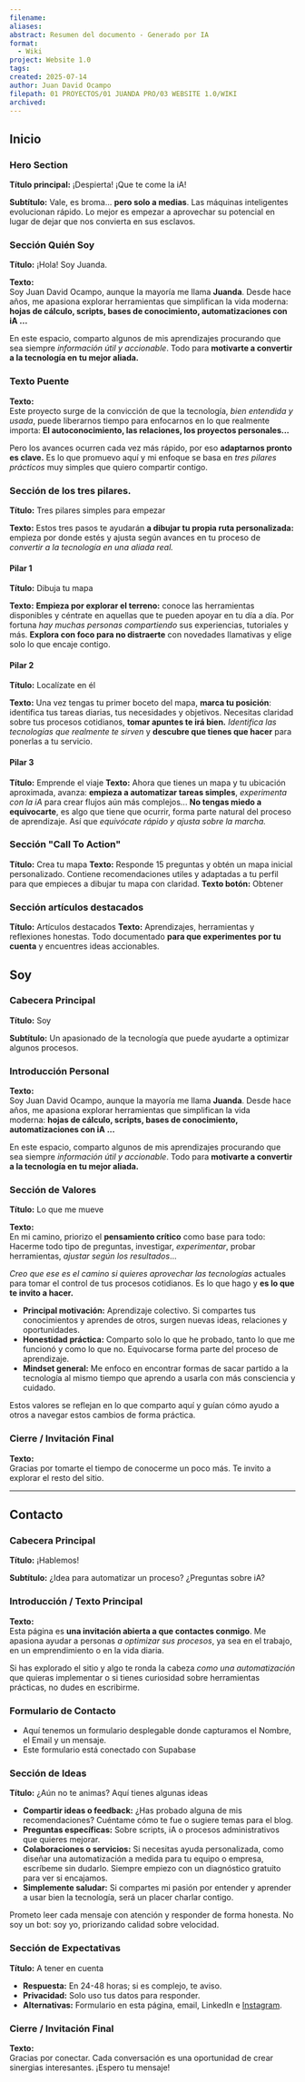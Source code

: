 ```yaml
---
filename: 
aliases: 
abstract: Resumen del documento - Generado por IA
format:
  - Wiki
project: Website 1.0
tags: 
created: 2025-07-14
author: Juan David Ocampo
filepath: 01 PROYECTOS/01 JUANDA PRO/03 WEBSITE 1.0/WIKI
archived:
---
```

## Inicio

### Hero Section

**Título principal:** ¡Despierta! ¡Que te come la iA!

**Subtítulo:** Vale, es broma... **pero solo a medias**. Las máquinas inteligentes evolucionan rápido. Lo mejor es empezar a aprovechar su potencial en lugar de dejar que nos convierta en sus esclavos.

### Sección Quién Soy

**Título:** ¡Hola! Soy Juanda.

**Texto:**  
Soy Juan David Ocampo, aunque la mayoría me llama **Juanda**. Desde hace años, me apasiona explorar herramientas que simplifican la vida moderna: **hojas de cálculo, scripts, bases de conocimiento, automatizaciones con iA ...**

En este espacio, comparto algunos de mis aprendizajes procurando que sea siempre *información útil y accionable*. Todo para **motivarte a convertir a la tecnología en tu mejor aliada.**

### Texto Puente

**Texto:**  
Este proyecto surge de la convicción de que la tecnología, *bien entendida y usada*, puede liberarnos tiempo para enfocarnos en lo que realmente importa: **El autoconocimiento, las relaciones, los proyectos personales...**

Pero los avances ocurren cada vez más rápido, por eso **adaptarnos pronto es clave.** Es lo que promuevo aquí y mi enfoque se basa en *tres pilares prácticos* muy simples que quiero compartir contigo.


### Sección de los tres pilares.

**Título:** Tres pilares simples para empezar

**Texto:** Estos tres pasos te ayudarán **a dibujar tu propia ruta personalizada:** empieza por donde estés y ajusta según avances en tu proceso de *convertir a la tecnología en una aliada real.*
#### Pilar 1

**Título:** Dibuja tu mapa

**Texto:** **Empieza por explorar el terreno:** conoce las herramientas disponibles y céntrate en aquellas que te pueden apoyar en tu día a día. Por fortuna *hay muchas personas compartiendo* sus experiencias, tutoriales y más. **Explora con foco para no distraerte** con novedades llamativas y elige solo lo que encaje contigo.


#### Pilar 2

**Título:** Localízate en él

**Texto:** Una vez tengas tu primer boceto del mapa, **marca tu posición**: identifica tus tareas diarias, tus necesidades y objetivos. Necesitas claridad sobre tus procesos cotidianos, **tomar apuntes te irá bien.** *Identifica las tecnologías que realmente te sirven* y **descubre que tienes que hacer** para ponerlas a tu servicio.


#### Pilar 3

**Título:** Emprende el viaje
**Texto:** Ahora que tienes un mapa y tu ubicación aproximada, avanza: **empieza a automatizar tareas simples**, *experimenta con la iA* para crear flujos aún más complejos... **No tengas miedo a equivocarte**, es algo que tiene que ocurrir, forma parte natural del proceso de aprendizaje. Así que *equivócate rápido y ajusta sobre la marcha.*


### Sección "Call To Action"

**Título:** Crea tu mapa
**Texto:** Responde 15 preguntas y obtén un mapa inicial personalizado.
Contiene recomendaciones utiles y adaptadas a tu perfil para que empieces a dibujar tu mapa con claridad.
**Texto botón:** Obtener


### Sección artículos destacados

**Título:** Artículos destacados
**Texto:** Aprendizajes, herramientas y reflexiones honestas. Todo documentado **para que experimentes por tu cuenta** y encuentres ideas accionables.


## Soy

### Cabecera Principal

**Título:** Soy

**Subtítulo:** Un apasionado de la tecnología que puede ayudarte a optimizar algunos procesos.

### Introducción Personal

**Texto:**  
Soy Juan David Ocampo, aunque la mayoría me llama **Juanda**. Desde hace años, me apasiona explorar herramientas que simplifican la vida moderna: **hojas de cálculo, scripts, bases de conocimiento, automatizaciones con iA ...**

En este espacio, comparto algunos de mis aprendizajes procurando que sea siempre _información útil y accionable_. Todo para **motivarte a convertir a la tecnología en tu mejor aliada.**
### Sección de Valores

**Título:** Lo que me mueve

**Texto:**  
En mi camino, priorizo el **pensamiento crítico** como base para todo: Hacerme todo tipo de preguntas, investigar, *experimentar*, probar herramientas, *ajustar según los resultados*... 

*Creo que ese es el camino si quieres aprovechar las tecnologías* actuales para tomar el control de tus procesos cotidianos. Es lo que hago y **es lo que te invito a hacer.**


- **Principal motivación:** Aprendizaje colectivo. Si compartes tus conocimientos y aprendes de otros, surgen nuevas ideas, relaciones y oportunidades.
- **Honestidad práctica:** Comparto solo lo que he probado, tanto lo que me funcionó y como lo que no. Equivocarse forma parte del proceso de aprendizaje.
- **Mindset general:** Me enfoco en encontrar formas de sacar partido a la tecnología al mismo tiempo que aprendo a usarla con más consciencia y cuidado.


Estos valores se reflejan en lo que comparto aquí y guían cómo ayudo a otros a navegar estos cambios de forma práctica.

### Cierre / Invitación Final

**Texto:**  
Gracias por tomarte el tiempo de conocerme un poco más. Te invito a explorar el resto del sitio.

---

## Contacto
### Cabecera Principal

**Título:** ¡Hablemos!

**Subtítulo:** ¿Idea para automatizar un proceso? ¿Preguntas sobre iA?

### Introducción / Texto Principal

**Texto:**  
Esta página es **una invitación abierta a que contactes conmigo**. Me apasiona ayudar a personas *a optimizar sus procesos*, ya sea en el trabajo, en un emprendimiento o en la vida diaria. 

Si has explorado el sitio y algo te ronda la cabeza *como una automatización* que quieras implementar o si tienes curiosidad sobre herramientas prácticas, no dudes en escribirme.

### Formulario de Contacto

- Aquí tenemos un formulario desplegable donde capturamos el Nombre, el Email y un mensaje.
- Este formulario está conectado con Supabase

### Sección de Ideas

**Título:** ¿Aún no te animas? Aquí tienes algunas ideas

- **Compartir ideas o feedback:** ¿Has probado alguna de mis recomendaciones? Cuéntame cómo te fue o sugiere temas para el blog.
- **Preguntas específicas:** Sobre scripts, iA o procesos administrativos que quieres mejorar.
- **Colaboraciones o servicios:** Si necesitas ayuda personalizada, como diseñar una automatización a medida para tu equipo o empresa, escríbeme sin dudarlo. Siempre empiezo con un diagnóstico gratuito para ver si encajamos.
- **Simplemente saludar:** Si compartes mi pasión por entender y aprender a usar bien la tecnología, será un placer charlar contigo.

Prometo leer cada mensaje con atención y responder de forma honesta. No soy un bot: soy yo, priorizando calidad sobre velocidad.


### Sección de Expectativas

**Título:** A tener en cuenta

- **Respuesta:** En 24-48 horas; si es complejo, te aviso.
- **Privacidad:** Solo uso tus datos para responder.
- **Alternativas:** Formulario en esta página, email, LinkedIn e [Instagram](@juandapuntopro).

### Cierre / Invitación Final

**Texto:**  
Gracias por conectar. Cada conversación es una oportunidad de crear sinergias interesantes. ¡Espero tu mensaje!

